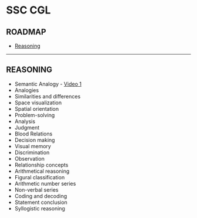 # SSC CGL

## ROADMAP
* [Reasoning](#reasoning)

---

## REASONING 

* Semantic Analogy - [Video 1](#)
* Analogies
* Similarities and differences
* Space visualization
* Spatial orientation
* Problem-solving
* Analysis
* Judgment
* Blood Relations
* Decision making
* Visual memory
* Discrimination
* Observation
* Relationship concepts
* Arithmetical reasoning
* Figural classification
* Arithmetic number series
* Non-verbal series
* Coding and decoding
* Statement conclusion
* Syllogistic reasoning

